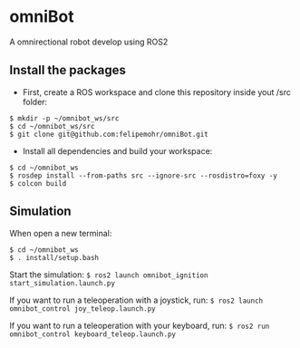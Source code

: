# omniBot
A omnirectional robot develop using ROS2

## Install the packages

- First, create a ROS workspace and clone this repository inside yout /src folder:
```
$ mkdir -p ~/omnibot_ws/src
$ cd ~/omnibot_ws/src
$ git clone git@github.com:felipemohr/omniBot.git
```

- Install all dependencies and build your workspace:
```
$ cd ~/omnibot_ws
$ rosdep install --from-paths src --ignore-src --rosdistro=foxy -y
$ colcon build
```

## Simulation

When open a new terminal:
```
$ cd ~/omnibot_ws
$ . install/setup.bash
```

Start the simulation:
`$ ros2 launch omnibot_ignition start_simulation.launch.py`

If you want to run a teleoperation with a joystick, run:
`$ ros2 launch omnibot_control joy_teleop.launch.py`

If you want to run a teleoperation with your keyboard, run:
`$ ros2 run omnibot_control keyboard_teleop.launch.py`
